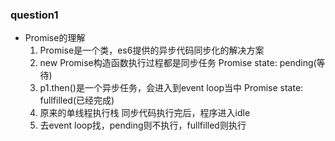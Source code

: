 ###  question1
- Promise的理解
    1. Promise是一个类，es6提供的异步代码同步化的解决方案
    2. new Promise构造函数执行过程都是同步任务 Promise state: pending(等待)
    3. p1.then()是一个异步任务，会进入到event loop当中 Promise state: fullfilled(已经完成)
    4. 原来的单线程执行栈 同步代码执行完后，程序进入idle
    5. 去event loop找，pending则不执行，fullfilled则执行